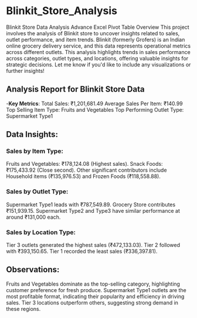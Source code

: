 # Blinkit_Store_Analysis

Blinkit Store Data Analysis Advance Excel Pivot Table Overview This project involves the analysis of Blinkit store to uncover insights related to sales, outlet performance, and item trends. Blinkit (formerly Grofers) is an Indian online grocery delivery service, and this data represents operational metrics across different outlets.
This analysis highlights trends in sales performance across categories, outlet types, and locations, offering valuable insights for strategic decisions. Let me know if you'd like to include any visualizations or further insights!

## Analysis Report for Blinkit Store Data
-**Key Metrics**:
Total Sales: ₹1,201,681.49
Average Sales Per Item: ₹140.99
Top Selling Item Type: Fruits and Vegetables
Top Performing Outlet Type: Supermarket Type1

## Data Insights:

### Sales by Item Type:

Fruits and Vegetables: ₹178,124.08 (Highest sales).
Snack Foods: ₹175,433.92 (Close second).
Other significant contributors include Household items (₹135,976.53) and Frozen Foods (₹118,558.88).

### Sales by Outlet Type:

Supermarket Type1 leads with ₹787,549.89.
Grocery Store contributes ₹151,939.15.
Supermarket Type2 and Type3 have similar performance at around ₹131,000 each.

### Sales by Location Type:

Tier 3 outlets generated the highest sales (₹472,133.03).
Tier 2 followed with ₹393,150.65.
Tier 1 recorded the least sales (₹336,397.81).

## Observations:
Fruits and Vegetables dominate as the top-selling category, highlighting customer preference for fresh produce.
Supermarket Type1 outlets are the most profitable format, indicating their popularity and efficiency in driving sales.
Tier 3 locations outperform others, suggesting strong demand in these regions.
